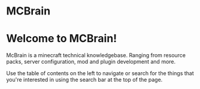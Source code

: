 <h1>MCBrain</h1>

<h1>Welcome to MCBrain!</h1>
<p>McBrain is a minecraft technical knowledgebase. Ranging from resource packs, server configuration, mod and plugin
development and more.</p>

<p>Use the table of contents on the left to navigate or search for the things that you're interested in using the 
search bar at the top of the page.</p>